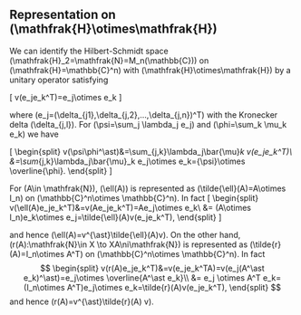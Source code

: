 ## Representation on \(\mathfrak{H}\otimes\mathfrak{H}\)

We can identify the Hilbert-Schmidt space \(\mathfrak{H}_2=\mathfrak{N}=M_n(\mathbb{C})\) on \(\mathfrak{H}=\mathbb{C}^n\) with \(\mathfrak{H}\otimes\mathfrak{H}\)
by a unitary operator satisfying

\[ v(e_je_k^T)=e_j\otimes e_k \]

where \(e_j=(\delta_{j1},\delta_{j,2},...,\delta_{j,n})^T\) with the Kronecker delta \(\delta_{j,l}\). 
For \(\psi=\sum_j \lambda_j e_j\) and \(\phi=\sum_k \mu_k e_k\)
we have

\[ \begin{split}
v(\psi\phi^\ast)&=\sum_{j,k}\lambda_j\bar{\mu}_k v(e_je_k^T)\\
&=\sum_{j,k}\lambda_j\bar{\mu}_k e_j\otimes e_k={\psi}\otimes \overline{\phi}.
\end{split} \]

For \(A\in \mathfrak{N}\), \(\ell(A)\) is represented as \(\tilde{\ell}(A)=A\otimes I_n\) on \(\mathbb{C}^n\otimes \mathbb{C}^n\).
In fact
 \[ \begin{split}
 v(\ell(A)e_je_k^T)&=v(Ae_je_k^T)=Ae_j\otimes e_k\\
 &= (A\otimes I_n)e_k\otimes  e_j=\tilde{\ell}(A)v(e_je_k^T),
 \end{split} \]
 
 and hence \(\ell(A)=v^{\ast}\tilde{\ell}(A)v\). 
On the other hand, \(r(A):\mathfrak{N}\in X \to XA\ni\mathfrak{N}\) is 
represented as \(\tilde{r}(A)=I_n\otimes A^T\) on \(\mathbb{C}^n\otimes \mathbb{C}^n\).
In fact
 $$
 \begin{split}
 v(r(A)e_je_k^T)&=v(e_je_k^TA)=v(e_j(A^\ast e_k)^\ast)=e_j\otimes \overline{A^\ast e_k}\\
 &= e_j \otimes A^T e_k= (I_n\otimes A^T)e_j\otimes  e_k=\tilde{r}(A)v(e_je_k^T),
 \end{split} 
 $$
 and hence \(r(A)=v^{\ast}\tilde{r}(A) v\). 


